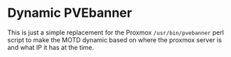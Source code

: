 # Dynamic PVEbanner

This is just a simple replacement for the Proxmox `/usr/bin/pvebanner` perl script to make the MOTD dynamic based on where the proxmox server is and what IP it has at the time.
